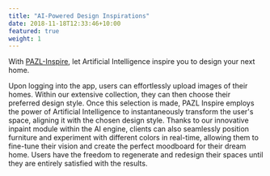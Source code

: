 ```yaml
---
title: "AI-Powered Design Inspirations"
date: 2018-11-18T12:33:46+10:00
featured: true
weight: 1
---
```


With [PAZL-Inspire](https://inspire.pazl.in/), let Artificial Intelligence
inspire you to design your next home.

Upon logging into the app, users can effortlessly upload images of their homes.
Within our extensive collection, they can then choose their preferred design
style. Once this selection is made, PAZL Inspire employs the power of
Artificial Intelligence to instantaneously transform the user's space, aligning
it with the chosen design style. Thanks to our innovative inpaint module within
the AI engine, clients can also seamlessly position furniture and experiment
with different colors in real-time, allowing them to fine-tune their vision and
create the perfect moodboard for their dream home. Users have the freedom to
regenerate and redesign their spaces until they are entirely satisfied with the
results.
